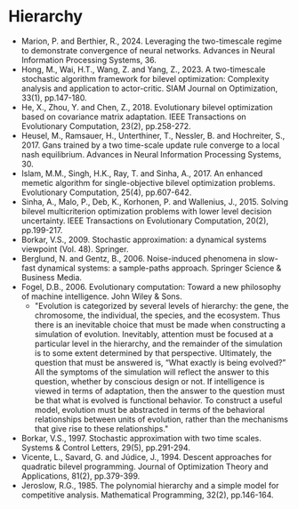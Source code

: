 # Hierarchy

* Marion, P. and Berthier, R., 2024. Leveraging the two-timescale regime to demonstrate convergence of neural networks. Advances in Neural Information Processing Systems, 36.
* Hong, M., Wai, H.T., Wang, Z. and Yang, Z., 2023. A two-timescale stochastic algorithm framework for bilevel optimization: Complexity analysis and application to actor-critic. SIAM Journal on Optimization, 33(1), pp.147-180.
* He, X., Zhou, Y. and Chen, Z., 2018. Evolutionary bilevel optimization based on covariance matrix adaptation. IEEE Transactions on Evolutionary Computation, 23(2), pp.258-272.
* Heusel, M., Ramsauer, H., Unterthiner, T., Nessler, B. and Hochreiter, S., 2017. Gans trained by a two time-scale update rule converge to a local nash equilibrium. Advances in Neural Information Processing Systems, 30.
* Islam, M.M., Singh, H.K., Ray, T. and Sinha, A., 2017. An enhanced memetic algorithm for single-objective bilevel optimization problems. Evolutionary Computation, 25(4), pp.607-642.
* Sinha, A., Malo, P., Deb, K., Korhonen, P. and Wallenius, J., 2015. Solving bilevel multicriterion optimization problems with lower level decision uncertainty. IEEE Transactions on Evolutionary Computation, 20(2), pp.199-217.
* Borkar, V.S., 2009. Stochastic approximation: a dynamical systems viewpoint (Vol. 48). Springer.
* Berglund, N. and Gentz, B., 2006. Noise-induced phenomena in slow-fast dynamical systems: a sample-paths approach. Springer Science & Business Media.
* Fogel, D.B., 2006. Evolutionary computation: Toward a new philosophy of machine intelligence. John Wiley & Sons.
  * "Evolution is categorized by several levels of hierarchy: the gene, the chromosome, the individual, the species, and the ecosystem. Thus there is an inevitable choice that must be made when constructing a simulation of evolution. Inevitably, attention must be focused at a particular level in the hierarchy, and the remainder of the simulation is to some extent determined by that perspective. Ultimately, the question that must be answered is, “What exactly is being evolved?” All the symptoms of the simulation will reflect the answer to this question, whether by conscious design or not. If intelligence is viewed in terms of adaptation, then the answer to the question must be that what is evolved is functional behavior. To construct a useful model, evolution must be abstracted in terms of the behavioral relationships between units of evolution, rather than the mechanisms that give rise to these relationships."
* Borkar, V.S., 1997. Stochastic approximation with two time scales. Systems & Control Letters, 29(5), pp.291-294.
* Vicente, L., Savard, G. and Júdice, J., 1994. Descent approaches for quadratic bilevel programming. Journal of Optimization Theory and Applications, 81(2), pp.379-399.
* Jeroslow, R.G., 1985. The polynomial hierarchy and a simple model for competitive analysis. Mathematical Programming, 32(2), pp.146-164.
